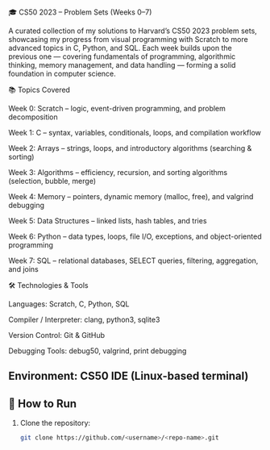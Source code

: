 🎓 CS50 2023 – Problem Sets (Weeks 0–7)

A curated collection of my solutions to Harvard’s CS50 2023 problem sets, showcasing my progress from visual programming with Scratch to more advanced topics in C, Python, and SQL.
Each week builds upon the previous one — covering fundamentals of programming, algorithmic thinking, memory management, and data handling — forming a solid foundation in computer science.

📚 Topics Covered

Week 0: Scratch – logic, event-driven programming, and problem decomposition

Week 1: C – syntax, variables, conditionals, loops, and compilation workflow

Week 2: Arrays – strings, loops, and introductory algorithms (searching & sorting)

Week 3: Algorithms – efficiency, recursion, and sorting algorithms (selection, bubble, merge)

Week 4: Memory – pointers, dynamic memory (malloc, free), and valgrind debugging

Week 5: Data Structures – linked lists, hash tables, and tries

Week 6: Python – data types, loops, file I/O, exceptions, and object-oriented programming

Week 7: SQL – relational databases, SELECT queries, filtering, aggregation, and joins

🛠 Technologies & Tools

Languages: Scratch, C, Python, SQL

Compiler / Interpreter: clang, python3, sqlite3

Version Control: Git & GitHub

Debugging Tools: debug50, valgrind, print debugging

Environment: CS50 IDE (Linux-based terminal)
---

## 🚀 How to Run
1. Clone the repository:
   ```bash
   git clone https://github.com/<username>/<repo-name>.git
